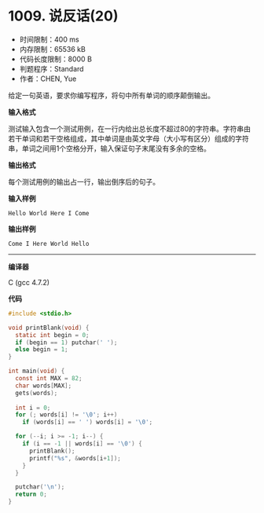 # 1009. 说反话(20)

- 时间限制：400 ms
- 内存限制：65536 kB
- 代码长度限制：8000 B
- 判题程序：Standard
- 作者：CHEN, Yue

给定一句英语，要求你编写程序，将句中所有单词的顺序颠倒输出。

**输入格式**

测试输入包含一个测试用例，在一行内给出总长度不超过80的字符串。字符串由若干单词和若干空格组成，其中单词是由英文字母（大小写有区分）组成的字符串，单词之间用1个空格分开，输入保证句子末尾没有多余的空格。

**输出格式**

每个测试用例的输出占一行，输出倒序后的句子。

**输入样例**

```
Hello World Here I Come
```

**输出样例**

```
Come I Here World Hello
```

----------

**编译器**

C (gcc 4.7.2)

**代码**

```c
#include <stdio.h>

void printBlank(void) {
  static int begin = 0;
  if (begin == 1) putchar(' ');
  else begin = 1;
}

int main(void) {
  const int MAX = 82;
  char words[MAX];
  gets(words);
  
  int i = 0;
  for (; words[i] != '\0'; i++)
    if (words[i] == ' ') words[i] = '\0';

  for (--i; i >= -1; i--) {
    if (i == -1 || words[i] == '\0') {
      printBlank();
      printf("%s", &words[i+1]);
    }
  }

  putchar('\n');
  return 0;
}
```
